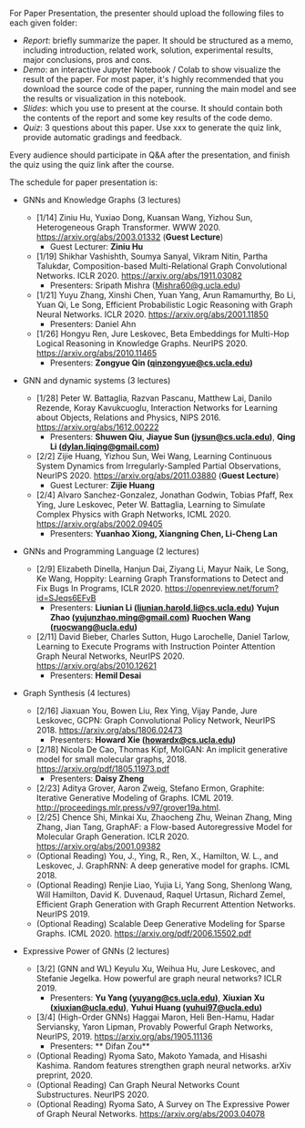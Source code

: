 For Paper Presentation, the presenter should upload the following files to each given folder:

- *Report*: briefly summarize the paper. It should be structured as a memo, including introduction, related work, solution, experimental results, major conclusions, pros and cons. 
- *Demo*: an interactive Jupyter Notebook / Colab to show visualize the result of the paper. For most paper, it's highly recommended that you download the source code of the paper, running the main model and see the results or visualization in this notebook.
- *Slides*: which you use to present at the course. It should contain both the contents of the report and some key results of the code demo.
- *Quiz*: 3 questions about this paper. Use xxx to generate the quiz link, provide automatic gradings and feedback.

Every audience should participate in Q&A after the presentation, and finish the quiz using the quiz link after the course.


The schedule for paper presentation is:

- GNNs and Knowledge Graphs (3 lectures)
  - [1/14] Ziniu Hu, Yuxiao Dong, Kuansan Wang, Yizhou Sun, Heterogeneous Graph Transformer. WWW 2020. https://arxiv.org/abs/2003.01332 (**Guest Lecture**) 
    - Guest Lecturer: **Ziniu Hu**
  - [1/19] Shikhar Vashishth, Soumya Sanyal, Vikram Nitin, Partha Talukdar, Composition-based Multi-Relational Graph Convolutional Networks. ICLR 2020. https://arxiv.org/abs/1911.03082 
    - Presenters: Sripath Mishra (Mishra60@g.ucla.edu)
  - [1/21] Yuyu Zhang, Xinshi Chen, Yuan Yang, Arun Ramamurthy, Bo Li, Yuan Qi, Le Song, Efficient Probabilistic Logic Reasoning with Graph Neural Networks. ICLR 2020. https://arxiv.org/abs/2001.11850 
    - Presenters: Daniel Ahn
  - [1/26] Hongyu Ren, Jure Leskovec, Beta Embeddings for Multi-Hop Logical Reasoning in Knowledge Graphs. NeurIPS 2020. https://arxiv.org/abs/2010.11465 
    - Presenters: **Zongyue Qin (qinzongyue@cs.ucla.edu)**
- GNN and dynamic systems (3 lectures)
  - [1/28] Peter W. Battaglia, Razvan Pascanu, Matthew Lai, Danilo Rezende, Koray Kavukcuoglu, Interaction Networks for Learning about Objects, Relations and Physics, NIPS 2016. https://arxiv.org/abs/1612.00222 
    - Presenters: **Shuwen Qiu**, **Jiayue Sun (jysun@cs.ucla.edu)**, **Qing Li (dylan.liqing@gmail.com)**
  - [2/2] Zijie Huang, Yizhou Sun, Wei Wang, Learning Continuous System Dynamics from Irregularly-Sampled Partial Observations, NeurIPS 2020. https://arxiv.org/abs/2011.03880 (**Guest Lecture**) 
    - Guest Lecturer: **Zijie Huang**
  - [2/4] Alvaro Sanchez-Gonzalez, Jonathan Godwin, Tobias Pfaff, Rex Ying, Jure Leskovec, Peter W. Battaglia, Learning to Simulate Complex Physics with Graph Networks, ICML 2020. https://arxiv.org/abs/2002.09405  
    - Presenters: **Yuanhao Xiong, Xiangning Chen, Li-Cheng Lan**

- GNNs and Programming Language (2 lectures)
  - [2/9] Elizabeth Dinella, Hanjun Dai, Ziyang Li, Mayur Naik, Le Song, Ke Wang, Hoppity: Learning Graph Transformations to Detect and Fix Bugs In Programs, ICLR 2020. https://openreview.net/forum?id=SJeqs6EFvB
    - Presenters: **Liunian Li (liunian.harold.li@cs.ucla.edu)** **Yujun Zhao (yujunzhao.ming@gmail.com)** **Ruochen Wang (ruocwang@ucla.edu)**
  - [2/11] David Bieber, Charles Sutton, Hugo Larochelle, Daniel Tarlow, Learning to Execute Programs with Instruction Pointer Attention Graph Neural Networks, NeurIPS 2020. https://arxiv.org/abs/2010.12621
    - Presenters: **Hemil Desai**
- Graph Synthesis (4 lectures)
  - [2/16] Jiaxuan You, Bowen Liu, Rex Ying, Vijay Pande, Jure Leskovec, GCPN: Graph Convolutional Policy Network, NeurIPS 2018. https://arxiv.org/abs/1806.02473
      - Presenters: **Howard Xie (howardx@cs.ucla.edu)**
  - [2/18] Nicola De Cao, Thomas Kipf, MolGAN: An implicit generative model for small molecular graphs, 2018. https://arxiv.org/pdf/1805.11973.pdf 
      - Presenters: **Daisy Zheng**
  - [2/23] Aditya Grover, Aaron Zweig, Stefano Ermon, Graphite: Iterative Generative Modeling of Graphs. ICML 2019. http://proceedings.mlr.press/v97/grover19a.html. 
  - [2/25] Chence Shi, Minkai Xu, Zhaocheng Zhu, Weinan Zhang, Ming Zhang, Jian Tang, GraphAF: a Flow-based Autoregressive Model for Molecular Graph Generation. ICLR 2020. https://arxiv.org/abs/2001.09382 
  - (Optional Reading) You, J., Ying, R., Ren, X., Hamilton, W. L., and Leskovec, J. GraphRNN: A deep generative model for graphs. ICML 2018.
  - (Optional Reading) Renjie Liao, Yujia Li, Yang Song, Shenlong Wang, Will Hamilton, David K. Duvenaud, Raquel Urtasun, Richard Zemel, Efficient Graph Generation with Graph Recurrent Attention Networks. NeurIPS 2019. 
  - (Optional Reading) Scalable Deep Generative Modeling for Sparse Graphs. ICML 2020. https://arxiv.org/pdf/2006.15502.pdf 
- Expressive Power of GNNs (2 lectures)
  - [3/2] (GNN and WL) Keyulu Xu, Weihua Hu, Jure Leskovec, and Stefanie Jegelka. How powerful are graph neural networks?  ICLR 2019.  
      - Presenters: **Yu Yang (yuyang@cs.ucla.edu)**, **Xiuxian Xu (xiuxian@ucla.edu)**, **Yuhui Huang (yuhui97@ucla.edu)**
  - [3/4] (High-Order GNNs) Haggai Maron, Heli Ben-Hamu, Hadar Serviansky, Yaron Lipman, Provably Powerful Graph Networks, NeurIPS, 2019. https://arxiv.org/abs/1905.11136 
    - Presenters: ** Difan Zou**
  - (Optional Reading) Ryoma Sato, Makoto Yamada, and Hisashi Kashima.  Random features strengthen graph neural networks. arXiv preprint, 2020.
  - (Optional Reading) Can Graph Neural Networks Count Substructures. NeurIPS 2020.
  - (Optional Reading) Ryoma Sato, A Survey on The Expressive Power of Graph Neural Networks. https://arxiv.org/abs/2003.04078
